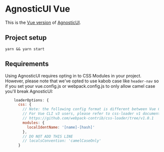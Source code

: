 # AgnosticUI Vue

This is the [Vue version](https://github.com/AgnosticUI/agnosticui/tree/master/agnosticui-vue) of [AgnosticUI](https://github.com/AgnosticUI/agnosticui).



## Project setup
```
yarn && yarn start 
```

## Requirements

Using AgnosticUI requires opting in to CSS Modules in your project. However, please note that we've opted to use kabob case like `header-nav` so if you set your vue.config.js or webpack.config.js to only allow camel case you'll break AgnosticUI:

```js
    loaderOptions: {
      css: {
        // Note: the following config format is different between Vue CLI v4 and v3
        // For Vue CLI v3 users, please refer to css-loader v1 documentations
        // https://github.com/webpack-contrib/css-loader/tree/v1.0.1
        modules: {
          localIdentName: '[name]-[hash]'
        },
        // DO NOT ADD THIS LINE
        // localsConvention: 'camelCaseOnly'
      }
```
